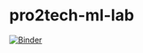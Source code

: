 # pro2tech-ml-lab

[![Binder](https://mybinder.org/badge_logo.svg)](https://mybinder.org/v2/gh/process-intelligence-research/pro2tech-ml-lab/HEAD)
